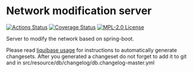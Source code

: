 # Network modification server

[![Actions Status](https://github.com/gridsuite/network-modification-server/workflows/CI/badge.svg)](https://github.com/gridsuite/network-modification-server/actions)
[![Coverage Status](https://sonarcloud.io/api/project_badges/measure?project=org.gridsuite%3Anetwork-modification-server&metric=coverage)](https://sonarcloud.io/component_measures?id=org.gridsuite%3Anetwork-modification-server&metric=coverage)
[![MPL-2.0 License](https://img.shields.io/badge/license-MPL_2.0-blue.svg)](https://www.mozilla.org/en-US/MPL/2.0/)

Server to modify the network based on spring-boot.

Please read [liquibase usage](https://github.com/powsybl/powsybl-parent/#liquibase-usage) for instructions to automatically generate changesets.
After you generated a changeset do not forget to add it to git and in src/resource/db/changelog/db.changelog-master.yml
